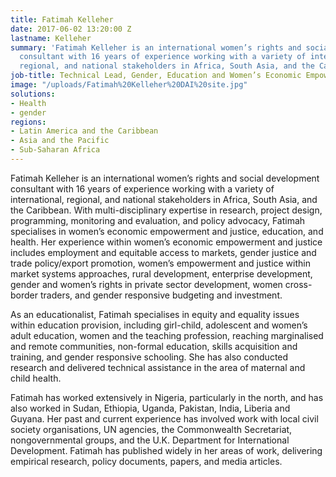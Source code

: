 ```yaml
---
title: Fatimah Kelleher
date: 2017-06-02 13:20:00 Z
lastname: Kelleher
summary: 'Fatimah Kelleher is an international women’s rights and social development
  consultant with 16 years of experience working with a variety of international,
  regional, and national stakeholders in Africa, South Asia, and the Caribbean. '
job-title: Technical Lead, Gender, Education and Women’s Economic Empowerment
image: "/uploads/Fatimah%20Kelleher%20DAI%20site.jpg"
solutions:
- Health
- gender
regions:
- Latin America and the Caribbean
- Asia and the Pacific
- Sub-Saharan Africa
---
```


Fatimah Kelleher is an international women’s rights and social development consultant with 16 years of experience working with a variety of international, regional, and national stakeholders in Africa, South Asia, and the Caribbean. With multi-disciplinary expertise in research, project design, programming, monitoring and evaluation, and policy advocacy, Fatimah specialises in women’s economic empowerment and justice, education, and health. Her experience within women’s economic empowerment and justice includes employment and equitable access to markets, gender justice and trade policy/export promotion, women’s empowerment and justice within market systems approaches, rural development, enterprise development, gender and women’s rights in private sector development, women cross-border traders, and gender responsive budgeting and investment. 

As an educationalist, Fatimah specialises in equity and equality issues within education provision, including girl-child, adolescent and women’s adult education, women and the teaching profession, reaching marginalised and remote communities, non-formal education, skills acquisition and training, and gender responsive schooling. She has also conducted research and delivered technical assistance in the area of maternal and child health. 

Fatimah has worked extensively in Nigeria, particularly in the north, and has also worked in Sudan, Ethiopia, Uganda, Pakistan, India, Liberia and Guyana. Her past and current experience has involved work with local civil society organisations, UN agencies, the Commonwealth Secretariat, nongovernmental groups, and the U.K. Department for International Development. Fatimah has published widely in her areas of work, delivering empirical research, policy documents, papers, and media articles. 